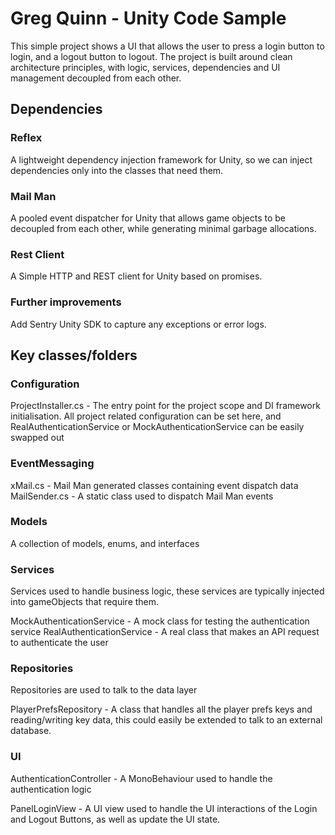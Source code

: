 # Greg Quinn - Unity Code Sample

This simple project shows a UI that allows the user to press a login button to login, and a logout button to logout.
The project is built around clean architecture principles, with logic, services, dependencies and UI management decoupled from each other.

## Dependencies

### Reflex
A lightweight dependency injection framework for Unity, so we can inject dependencies only into the classes that need them.

### Mail Man
A pooled event dispatcher for Unity that allows game objects to be decoupled from each other, while generating minimal garbage allocations. 

### Rest Client
A Simple HTTP and REST client for Unity based on promises.

### Further improvements

Add Sentry Unity SDK to capture any exceptions or error logs.

## Key classes/folders

### Configuration
ProjectInstaller.cs - The entry point for the project scope and DI framework initialisation.
All project related configuration can be set here, and RealAuthenticationService or MockAuthenticationService can be easily swapped out

### EventMessaging
xMail.cs - Mail Man generated classes containing event dispatch data
MailSender.cs - A static class used to dispatch Mail Man events

### Models 
A collection of models, enums, and interfaces

### Services
Services used to handle business logic, these services are typically injected into gameObjects that require them.

MockAuthenticationService - A mock class for testing the authentication service
RealAuthenticationService - A real class that makes an API request to authenticate the user

### Repositories
Repositories are used to talk to the data layer

PlayerPrefsRepository - A class that handles all the player prefs keys and reading/writing key data, this could easily be extended to talk to an external database.

### UI
AuthenticationController - A MonoBehaviour used to handle the authentication logic

PanelLoginView - A UI view used to handle the UI interactions of the Login and Logout Buttons, as well as update the UI state.